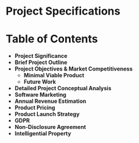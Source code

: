 # Project Specifications

# Table of Contents
- **Project Significance**
- **Brief Project Outline**
- **Project Objectives & Market Competitiveness**
  - **Minimal Viable Product**
  - **Future Work**
- **Detailed Project Conceptual Analysis**
- **Software Marketing**
- **Annual Revenue Estimation**
- **Product Pricing**
- **Product Launch Strategy**
- **GDPR**
- **Non-Disclosure Agreement**
- **Intelligential Property**
